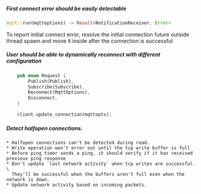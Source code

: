 ##### First connect error should be easily detectable

``` rust
mqtt::run(mqttoptions) -> Result<NotificationReceiver, Error>
```

To report initial connect error, resolve the initial connection future outside thread spawn and move it inside after
the connection is successful

##### User should be able to dynamically reconnect with different configuration

``` rust
    pub enum Request {
        Publish(Publish),
        Subscribe(Subscribe),
        Reconnect(MqttOptions),
        Disconnect,
    }

    client.update_connection(mqttopts);
```

##### Detect halfopen connections. 
    * Halfopen connections can't be detected during read.
    * Write operation won't error out until the tcp write buffer is full
    * Before ping timer sends a ping, it should verify if it has received previous ping response
    * Don't update `last network activity` when tcp writes are successful. \
      They'll be successful when the buffers aren't full even when the network is down.
    * Update network activity based on incoming packets.


